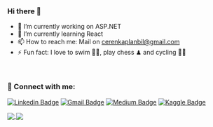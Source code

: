 ### Hi there 👋

- 🔭 I’m currently working on ASP.NET
- 🌱 I’m currently learning React
- 📫 How to reach me: Mail on cerenkaplanbil@gmail.com
- ⚡ Fun fact: I love to swim 🏊‍♀️, play chess ♟ and cycling 🚴‍♀️
<br />

### 📩 Connect with me:

[![Linkedin Badge](https://img.shields.io/badge/-Linkedin-0067ff?style=flat-quare&labelColor=0067ff&logo=Linkedin&logoColor=white&link=link)](https://www.linkedin.com/in/ceren-kaplan-560b321a3)
[![Gmail Badge](https://img.shields.io/badge/-Gmail-ff1900?style=flat-quare&labelColor=ff1900&logo=Gmail&logoColor=white&link=link)](mailto:cerenkaplanbil@gmail.com)
[![Medium Badge](https://img.shields.io/badge/-Medium-757575?style=flat-quare&labelColor=757575&logo=Medium&logoColor=white&link=link)](https://medium.com/@cerenkaplanbil) 
[![Kaggle Badge](https://img.shields.io/badge/-Kaggle-9ac3ff?style=flat-quare&labelColor=9ac3ff&logo=Kaggle&logoColor=white&link=link)](https://www.kaggle.com/cerenkaplan) 
<br/>

<a href="https://github.com/ceren-kaplan/github-readme-stats">
  <img align="center" src="https://github-readme-stats.vercel.app/api/pin/?username=ceren-kaplan&repo=github-readme-stats" />
</a>
<a href="https://github.com/ceren-kaplan/convoychat">
  <img align="center" src="https://github-readme-stats.vercel.app/api/pin/?username=ceren-kaplan&repo=convoychat" />
</a>
